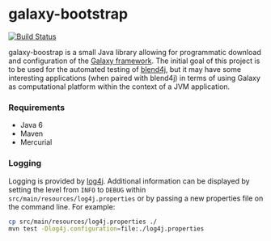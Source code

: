 galaxy-bootstrap
================

[![Build Status](https://travis-ci.org/jmchilton/galaxy-bootstrap.png?branch=master)](https://travis-ci.org/jmchilton/galaxy-bootstrap)

galaxy-boostrap is a small Java library allowing for programmatic
download and configuration of the [Galaxy
framework](http://galaxyproject.org). The initial goal of this project
is to be used for the automated testing of
[blend4j](http://github.com/jmchilton/blend4j), but it may have some
interesting applications (when paired with blend4j) in terms of using
Galaxy as computational platform within the context of a JVM
application.

### Requirements

- Java 6
- Maven 
- Mercurial

### Logging

Logging is provided by [log4j](http://logging.apache.org/log4j/1.2/index.html).  Additional information can be displayed by setting the level from `INFO` to `DEBUG` within `src/main/resources/log4j.properties` or by passing a new properties file on the command line.  For example:

```bash
cp src/main/resources/log4j.properties ./
mvn test -Dlog4j.configuration=file:./log4j.properties
```
